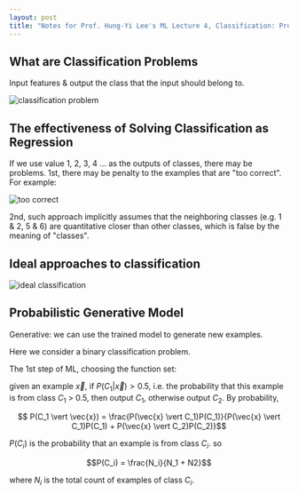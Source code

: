 ```yaml
---
layout: post
title: "Notes for Prof. Hung-Yi Lee's ML Lecture 4, Classification: Probabilistic Generative Model."
---
```


## What are Classification Problems

Input features & output the class that the input should belong to.

![classification problem](https://baliuzeger.github.io/sjl/assets/images/HYL_ML_04/classification.png)

## The effectiveness of Solving Classification as Regression

If we use value 1, 2, 3, 4 ... as the outputs of classes, there may be problems. 1st, there may be penalty to the examples that are "too correct". For example:

![too correct](https://baliuzeger.github.io/sjl/assets/images/HYL_ML_04/too-correct.png)

2nd, such approach implicitly assumes that the neighboring classes (e.g. 1 & 2, 5 & 6) are quantitative closer than other classes, which is false by the meaning of "classes".

## Ideal approaches to classification

![ideal classification](https://baliuzeger.github.io/sjl/assets/images/HYL_ML_04/ideal-classification.png)

## Probabilistic Generative Model

Generative: we can use the trained model to generate new examples.

Here we consider a binary classification problem.

The 1st step of ML, choosing the function set:

given an example $\vec{x}$, if $P(C_1 \vert \vec{x}) > 0.5$, i.e. the probability that this example is from class $C_1$ > 0.5, then output $C_1$, otherwise output $C_2$. By probability, 

$$ P(C_1 \vert \vec{x}) = \frac{P(\vec{x} \vert C_1)P(C_1)}{P(\vec{x} \vert C_1)P(C_1) + P(\vec{x} \vert C_2)P(C_2)}$$

$P(C_i)$ is the probability that an example is from class $C_i$. so

$$P(C_i) = \frac{N_i}{N_1 + N2}$$

where $N_i$ is the total count of examples of class $C_i$.



